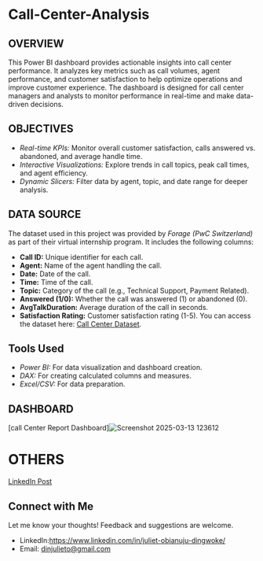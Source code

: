 # Call-Center-Analysis

## OVERVIEW
This Power BI dashboard provides actionable insights into call center performance. It analyzes key metrics such as call volumes, agent performance, and customer satisfaction to help optimize operations and improve customer experience. The dashboard is designed for call center managers and analysts to monitor performance in real-time and make data-driven decisions.

## OBJECTIVES
- *Real-time KPIs:* Monitor overall customer satisfaction, calls answered vs. abandoned, and average handle time.
- *Interactive Visualizations:* Explore trends in call topics, peak call times, and agent efficiency.
- *Dynamic Slicers:* Filter data by agent, topic, and date range for deeper analysis.

## DATA SOURCE
The dataset used in this project was provided by *Forage (PwC Switzerland)* as part of their virtual internship program. It includes the following columns:
- **Call ID:** Unique identifier for each call.
- **Agent:** Name of the agent handling the call.
- **Date:** Date of the call.
- **Time:** Time of the call.
- **Topic:** Category of the call (e.g., Technical Support, Payment Related).
- **Answered (1/0):** Whether the call was answered (1) or abandoned (0).
- **AvgTalkDuration:** Average duration of the call in seconds.
- **Satisfaction Rating:** Customer satisfaction rating (1-5). You can access the dataset here: [Call Center Dataset](https://cdn.theforage.com/vinternships/companyassets/4sLyCPgmsy8DA6Dh3/01%20Call-Center-Dataset.xlsx).

## Tools Used
- *Power BI:* For data visualization and dashboard creation.
- *DAX:* For creating calculated columns and measures.
- *Excel/CSV:* For data preparation.

## DASHBOARD
[call Center Report Dashboard]![Screenshot 2025-03-13 123612](https://github.com/user-attachments/assets/5d598863-14e9-451b-b559-de6ff71c4734)

# OTHERS
[LinkedIn Post](https://www.linkedin.com/posts/juliet-obianuju-dingwoke_powerbi-dataanalytics-visualization-activity-7306617774397652992-iZsK?utm_source=share&utm_medium=member_desktop&rcm=ACoAADt2sYEB_u54k7kCyt5xLX2OS6Iqo3GlcSg)

## Connect with Me
Let me know your thoughts! Feedback and suggestions are welcome.
- LinkedIn:https://www.linkedin.com/in/juliet-obianuju-dingwoke/
- Email: dinjulieto@gmail.com
